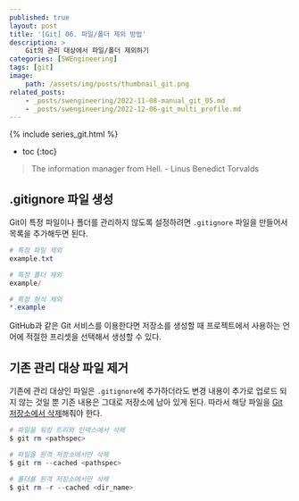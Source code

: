 ```yaml
---
published: true
layout: post
title: '[Git] 06. 파일/폴더 제외 방법'
description: >
    Git의 관리 대상에서 파일/폴더 제외하기
categories: [SWEngineering]
tags: [git]
image:
    path: /assets/img/posts/thumbnail_git.png
related_posts:
    - _posts/swengineering/2022-11-08-manual_git_05.md
    - _posts/swengineering/2022-12-06-git_multi_profile.md
---
```

{% include series_git.html %}
* toc
{:toc}

> The information manager from Hell. - Linus Benedict Torvalds

## .gitignore 파일 생성

Git이 특정 파일이나 폴더를 관리하지 않도록 설정하려면 `.gitignore` 파일을 만들어서 목록을 추가해두면 된다.  

```powershell
# 특정 파일 제외
example.txt

# 특정 폴더 제외
example/

# 특정 형식 제외
*.example
```

GitHub과 같은 Git 서비스를 이용한다면 저장소를 생성할 때 프로젝트에서 사용하는 언어에 적절한 프리셋을 선택해서 생성할 수 있다.  

## 기존 관리 대상 파일 제거

기존에 관리 대상인 파일은 `.gitignore`에 추가하더라도 변경 내용이 추가로 업로드 되지 않는 것일 뿐 기존 내용은 그대로 저장소에 남아 있게 된다. 따라서 해당 파일을 [Git 저장소에서 삭제](/swengineering/manual_git_04/#rm)해줘야 한다.  

```powershell
# 파일을 워킹 트리와 인덱스에서 삭제
$ git rm <pathspec>

# 파일을 원격 저장소에서만 삭제
$ git rm --cached <pathspec>

# 폴더를 원격 저장소에서만 삭제
$ git rm -r --cached <dir_name>
```
